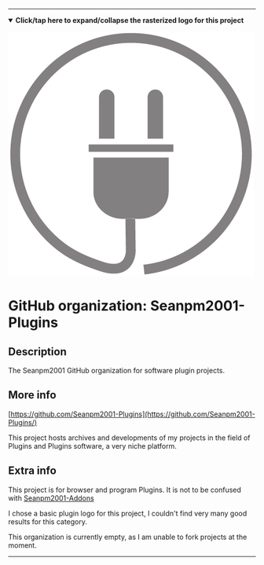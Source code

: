 
***

<!--

<details><summary><b lang="en">Click/tap here to expand/collapse the vectorized logo for this project</b></summary>

![Linter_logo_v2.svg failed to load. The file may be missing or corrupt. Check the file path for errors first.](/AdditionalInfo/2/Seanpm2001-Plugins/Linter_logo_v2.svg)

</details>

!-->

<!--

<details><summary><b lang="en">Click/tap here to expand/collapse the (unused) rasterized logo for this project</b></summary>

![Plugins_Logo1.png failed to load. The file may be missing or corrupt. Check the file path for errors first.](/AdditionalInfo/2/Seanpm2001-Plugins/Plugins_Logo1.png)

</details>

!-->
<details open><summary><b lang="en">Click/tap here to expand/collapse the rasterized logo for this project</b></summary>

![PluginLogo.png failed to load. The file may be missing or corrupt. Check the file path for errors first.](/AdditionalInfo/2/Seanpm2001-Plugins/PluginLogo.png)

</details>

# GitHub organization: Seanpm2001-Plugins

## Description

The Seanpm2001 GitHub organization for software plugin projects.

## More info

[https://github.com/Seanpm2001-Plugins](https://github.com/Seanpm2001-Plugins/)

This project hosts archives and developments of my projects in the field of Plugins and Plugins software, a very niche platform.

## Extra info

This project is for browser and program Plugins. It is not to be confused with [Seanpm2001-Addons](/AdditionalInfo/2/Seanpm2001-Addons/)

I chose a basic plugin logo for this project, I couldn't find very many good results for this category.

This organization is currently empty, as I am unable to fork projects at the moment.

***
